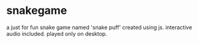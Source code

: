 # snakegame
a just for fun snake game named 'snake puff' created using js.
interactive audio included.
played only on desktop.
